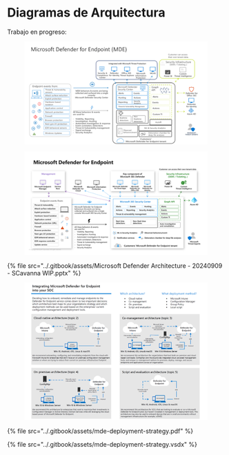 # Diagramas de Arquitectura

Trabajo en progreso:



<figure><img src="../.gitbook/assets/image (1).png" alt=""><figcaption></figcaption></figure>

<figure><img src="../.gitbook/assets/image (1) (1).png" alt=""><figcaption></figcaption></figure>

{% file src="../.gitbook/assets/Microsoft Defender Architecture - 20240909 - SCavanna WIP.pptx" %}



<figure><img src="../.gitbook/assets/image (27).png" alt=""><figcaption></figcaption></figure>

{% file src="../.gitbook/assets/mde-deployment-strategy.pdf" %}

{% file src="../.gitbook/assets/mde-deployment-strategy.vsdx" %}

